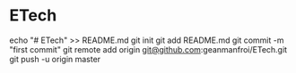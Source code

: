 # ETech
echo "# ETech" >> README.md
git init
git add README.md
git commit -m "first commit"
git remote add origin git@github.com:geanmanfroi/ETech.git
git push -u origin master
